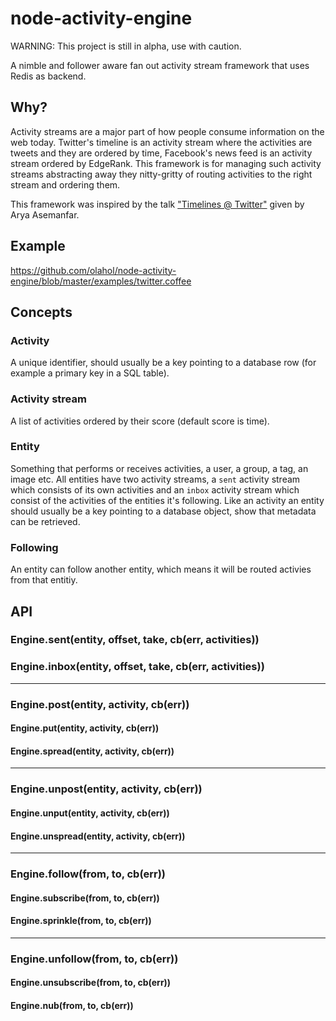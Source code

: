 # node-activity-engine

WARNING: This project is still in alpha, use with caution.

A nimble and follower aware fan out activity stream framework that uses
Redis as backend.


## Why?

Activity streams are a major part of how people consume information
on the web today. Twitter's timeline is an activity stream where the
activities are tweets and they are ordered by time, Facebook's news
feed is an activity stream ordered by EdgeRank. This framework is for
managing such activity streams abstracting away they nitty-gritty of
routing activities to the right stream and ordering them.

This framework was inspired by the talk ["Timelines @
Twitter"](http://www.infoq.com/presentations/Timelines-Twitter) given
by Arya Asemanfar.

## Example

https://github.com/olahol/node-activity-engine/blob/master/examples/twitter.coffee

## Concepts

### Activity

A unique identifier, should usually be a key pointing to a database
row (for example a primary key in a SQL table).

### Activity stream

A list of activities ordered by their score (default score is time).

### Entity

Something that performs or receives activities, a user, a group, a tag,
an image etc. All entities have two activity streams, a `sent` activity
stream which consists of its own activities and an `inbox` activity stream
which consist of the activities of the entities it's following. Like an
activity an entity should usually be a key pointing to a database object,
show that metadata can be retrieved.

### Following

An entity can follow another entity, which means it will be routed
activies from that entitiy.

## API

### Engine.sent(entity, offset, take, cb(err, activities))
### Engine.inbox(entity, offset, take, cb(err, activities))

* * *

### Engine.post(entity, activity, cb(err))
#### Engine.put(entity, activity, cb(err))
#### Engine.spread(entity, activity, cb(err))

* * *

### Engine.unpost(entity, activity, cb(err))
#### Engine.unput(entity, activity, cb(err))
#### Engine.unspread(entity, activity, cb(err))

* * *

### Engine.follow(from, to, cb(err))
#### Engine.subscribe(from, to, cb(err))
#### Engine.sprinkle(from, to, cb(err))

* * *

### Engine.unfollow(from, to, cb(err))
#### Engine.unsubscribe(from, to, cb(err))
#### Engine.nub(from, to, cb(err))
